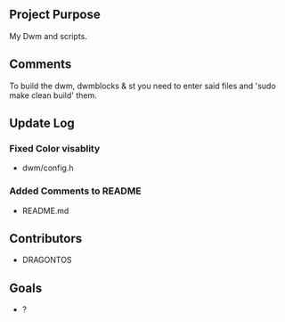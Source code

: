 ## Project Purpose
My Dwm and scripts.

## Comments
To build the dwm, dwmblocks & st
you need to enter said files and 'sudo make clean build' them.

## Update Log
### Fixed Color visablity
+ dwm/config.h

### Added Comments to README
+ README.md

## Contributors
- DRAGONTOS

## Goals
 - ?
